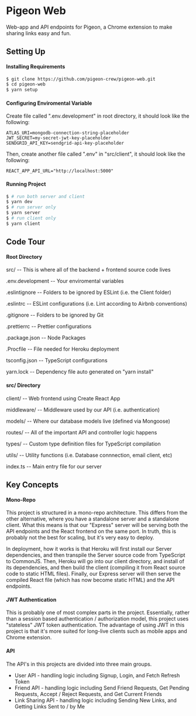 # Pigeon Web

Web-app and API endpoints for Pigeon, a Chrome extension to make sharing links easy and fun.

## Setting Up

#### Installing Requirements

```bash
$ git clone https://github.com/pigeon-crew/pigeon-web.git
$ cd pigeon-web
$ yarn setup
```

#### Configuring Enviromental Variable

Create file called ".env.development" in root directory, it should look like the following:

```
ATLAS_URI=mongodb-connection-string-placeholder
JWT_SECRET=my-secret-jwt-key-placeholder
SENDGRID_API_KEY=sendgrid-api-key-placeholder
```

Then, create another file called ".env" in "src/client", it should look like the following:

```
REACT_APP_API_URL="http://localhost:5000"
```

#### Running Project

```bash
$ # run both server and client
$ yarn dev
$ # run server only
$ yarn server
$ # run client only
$ yarn client
```

## Code Tour

#### Root Directory

src/ -- This is where all of the backend + frontend source code lives

.env.development -- Your enviromental variables

.eslintignore -- Folders to be ignored by ESLint (i.e. the Client folder)

.eslintrc -- ESLint configurations (i.e. Lint according to Airbnb conventions)

.gitignore -- Folders to be ignored by Git

.prettierrc -- Prettier configurations

.package.json -- Node Packages

.Procfile -- File needed for Heroku deployment

tsconfig.json -- TypeScript configurations

yarn.lock -- Dependency file auto generated on "yarn install"

#### src/ Directory

client/ -- Web frontend using Create React App

middleware/ -- Middleware used by our API (i.e. authentication)

models/ -- Where our database models live (defined via Mongoose)

routes/ -- All of the important API and controller logic happens

types/ -- Custom type definition files for TypeScript compilation

utils/ -- Utility functions (i.e. Database connnection, email client, etc)

index.ts -- Main entry file for our server

## Key Concepts

#### Mono-Repo

This project is structured in a mono-repo architecture. This differs from the other alternative, where you have a standalone server and a standalone client. What this means is that our "Express" server will be serving both the API endpoints and the React frontend on the same port. In truth, this is probably not the best for scaling, but it's very easy to deploy.

In deployment, how it works is that Heroku will first install our Server dependencies, and then transpile the Server source code from TypeScript to CommonJS. Then, Heroku will go into our client directory, and install of its dependencies, and then build the client (compiling it from React source code to static HTML files). Finally, our Express server will then serve the compiled React file (which has now become static HTML) and the API endpoints.

#### JWT Authentication

This is probably one of most complex parts in the project. Essentially, rather than a session based authentication / authorization model, this project uses "stateless" JWT token authentication. The advantage of using JWT in this project is that it's more suited for long-live clients such as mobile apps and Chrome extension.

#### API

The API's in this projects are divided into three main groups.

- User API - handling logic including Signup, Login, and Fetch Refresh Token
- Friend API - handling logic including Send Friend Requests, Get Pending Requests, Accept / Reject Requests, and Get Current Friends
- Link Sharing API - handling logic including Sending New Links, and Getting Links Sent to / by Me
